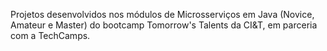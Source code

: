 Projetos desenvolvidos nos módulos de Microsserviços em Java (Novice, Amateur e Master) do bootcamp Tomorrow's Talents da CI&T, em parceria com a TechCamps.

